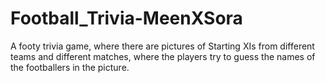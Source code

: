 # Football_Trivia-MeenXSora
A footy trivia game, where there are pictures of Starting XIs from different teams and different matches, where the players try to guess the names of the footballers in the picture.
